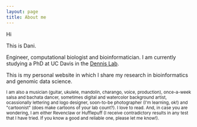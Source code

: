 ```yaml
---
layout: page
title: About me
---
```


Hi

This is Dani. 

Engineer, computational biologist and bioinformatician. I am currently studying a PhD at UC Davis in the [Dennis Lab](https://www.dennislab.org/). 

This is my personal website in which I share my research in bioinformatics and genomic data science.

<sub>I am also a musician (guitar, ukulele, mandolin, charango, voice, production), once-a-week salsa and bachata dancer, sometimes digital and watercolor background artist, ocassionally lettering and logo designer, soon-to-be photographer (I'm learning, ok!) and "cartoonist" (does make cartoons of your lab count?). I love to read. And, in case you are wondering, I am either Revenclaw or Hufflepuff (I receive contradictory results in any test that I have tried. If you know a good and reliable one, please let me know!).</sub>
